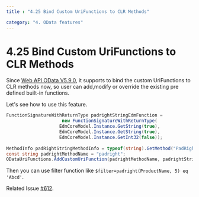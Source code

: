 ```yaml
---
title : "4.25 Bind Custom UriFunctions to CLR Methods"

category: "4. OData features"
---
```

# 4.25 Bind Custom UriFunctions to CLR Methods

Since [Web API OData V5.9.0](https://www.nuget.org/packages/Microsoft.AspNet.OData/5.9.0), it supports to bind the custom UriFunctions to CLR methods now, so user can add,modify or override the existing pre defined built-in functions.

Let's see how to use this feature.

```C#
FunctionSignatureWithReturnType padrightStringEdmFunction =
                     new FunctionSignatureWithReturnType(
                    EdmCoreModel.Instance.GetString(true),
                    EdmCoreModel.Instance.GetString(true),
                    EdmCoreModel.Instance.GetInt32(false));
 
MethodInfo padRightStringMethodInfo = typeof(string).GetMethod("PadRight", new Type[] { typeof(int) });
const string padrightMethodName = "padright";
ODataUriFunctions.AddCustomUriFunction(padrightMethodName, padrightStringEdmFunction, padRightStringMethodInfo);
```

Then you can use filter function like `$filter=padright(ProductName, 5) eq 'Abcd'`.

Related Issue [#612](https://github.com/OData/WebApi/issues/612).
